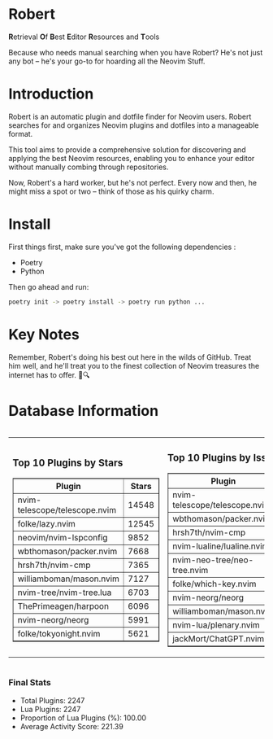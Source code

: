 # Robert

**R**etrieval
**O**f
**B**est
**E**ditor
**R**esources and
**T**ools

Because who needs manual searching when you have Robert?
He's not just any bot – he's your go-to for hoarding all the Neovim Stuff.

# Introduction
Robert is an automatic plugin and dotfile finder for Neovim users. Robert searches for and organizes Neovim plugins and dotfiles into a manageable format.

This tool aims to provide a comprehensive solution for discovering and applying the best Neovim resources, enabling you to enhance your editor without manually combing through repositories.

Now, Robert's a hard worker, but he's not perfect. Every now and then, he might miss a spot or two – think of those as his quirky charm. 

# Install
 First things first, make sure you've got the following dependencies :
  - Poetry 
  - Python 

Then go ahead and run:

```bash
poetry init -> poetry install -> poetry run python ...
```
# Key Notes

Remember, Robert's doing his best out here in the wilds of GitHub. Treat him well, and he'll treat you to the finest collection of Neovim treasures the internet has to offer. 🎩🔍


# Database Information

<div style='display:flex;flex-direction:row;justify-content:space-between;'><table><tr><td><h3>Top 10 Plugins by Stars</h3><table border="1"><tr><th>Plugin</th><th>Stars</th></tr><tr><td>nvim-telescope/telescope.nvim</td><td>14548</td></tr><tr><td>folke/lazy.nvim</td><td>12545</td></tr><tr><td>neovim/nvim-lspconfig</td><td>9852</td></tr><tr><td>wbthomason/packer.nvim</td><td>7668</td></tr><tr><td>hrsh7th/nvim-cmp</td><td>7365</td></tr><tr><td>williamboman/mason.nvim</td><td>7127</td></tr><tr><td>nvim-tree/nvim-tree.lua</td><td>6703</td></tr><tr><td>ThePrimeagen/harpoon</td><td>6096</td></tr><tr><td>nvim-neorg/neorg</td><td>5991</td></tr><tr><td>folke/tokyonight.nvim</td><td>5621</td></tr></table></td><td><h3>Top 10 Plugins by Issues</h3><table border="1"><tr><th>Plugin</th><th>Issues</th></tr><tr><td>nvim-telescope/telescope.nvim</td><td>335</td></tr><tr><td>wbthomason/packer.nvim</td><td>306</td></tr><tr><td>hrsh7th/nvim-cmp</td><td>250</td></tr><tr><td>nvim-lualine/lualine.nvim</td><td>213</td></tr><tr><td>nvim-neo-tree/neo-tree.nvim</td><td>186</td></tr><tr><td>folke/which-key.nvim</td><td>171</td></tr><tr><td>nvim-neorg/neorg</td><td>166</td></tr><tr><td>williamboman/mason.nvim</td><td>163</td></tr><tr><td>nvim-lua/plenary.nvim</td><td>125</td></tr><tr><td>jackMort/ChatGPT.nvim</td><td>105</td></tr></table></td><td><h3>Top 10 Plugins by Forks</h3><table border="1"><tr><th>Plugin</th><th>Forks</th></tr><tr><td>neovim/nvim-lspconfig</td><td>2026</td></tr><tr><td>nvim-telescope/telescope.nvim</td><td>799</td></tr><tr><td>nvim-tree/nvim-tree.lua</td><td>599</td></tr><tr><td>nvim-lualine/lualine.nvim</td><td>452</td></tr><tr><td>folke/tokyonight.nvim</td><td>366</td></tr><tr><td>hrsh7th/nvim-cmp</td><td>366</td></tr><tr><td>ThePrimeagen/harpoon</td><td>347</td></tr><tr><td>jackMort/ChatGPT.nvim</td><td>304</td></tr><tr><td>folke/lazy.nvim</td><td>299</td></tr><tr><td>nvimdev/lspsaga.nvim</td><td>285</td></tr></table></td></tr></table></div>

### Final Stats
- Total Plugins: 2247
- Lua Plugins: 2247
- Proportion of Lua Plugins (%): 100.00
- Average Activity Score: 221.39
